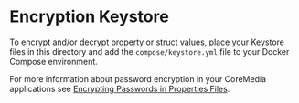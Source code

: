 Encryption Keystore
===================

To encrypt and/or decrypt property or struct values, place your Keystore files in this directory and add the
`compose/keystore.yml` file to your Docker Compose environment.

For more information about password encryption in your CoreMedia applications see
[Encrypting Passwords in Properties Files](https://documentation.coremedia.com/how-to-guides/security/password-encryption-property-files/).
